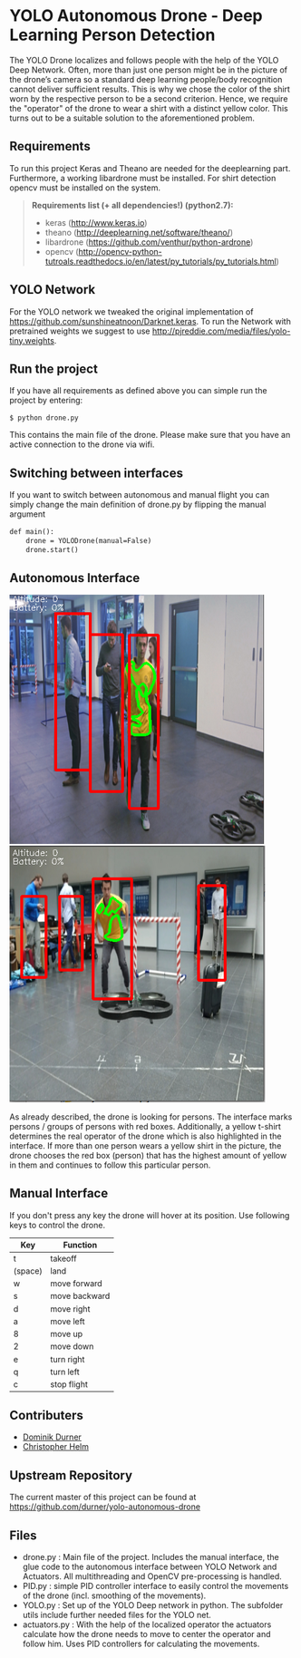 YOLO Autonomous Drone - Deep Learning Person Detection
===================

The YOLO Drone localizes and follows people with the help of the YOLO Deep Network. Often, more than just one person might be in the picture of the drone’s camera so a standard deep learning people/body recognition cannot deliver sufficient results. This is why we chose the color of the shirt worn by the respective person to be a second criterion. Hence, we require the "operator" of the drone to wear a shirt with a distinct yellow color. This turns out to be a suitable solution to the aforementioned problem. 

## Requirements
To run this project Keras and Theano are needed for the deeplearning part. Furthermore, a working libardrone must be installed. For shirt detection opencv must be installed on the system.

> **Requirements list (+ all dependencies!) (python2.7):**
> - keras (http://www.keras.io)
> - theano (http://deeplearning.net/software/theano/)
> - libardrone (https://github.com/venthur/python-ardrone)
> - opencv (http://opencv-python-tutroals.readthedocs.io/en/latest/py_tutorials/py_tutorials.html)

## YOLO Network
For the YOLO network we tweaked the original implementation of https://github.com/sunshineatnoon/Darknet.keras. To run the Network with pretrained weights we suggest to use http://pjreddie.com/media/files/yolo-tiny.weights.

## Run the project
If you have all requirements as defined above you can simple run the project by entering:
```
$ python drone.py
```
This contains the main file of the drone. Please make sure that you have an active connection to the drone via wifi.

## Switching between interfaces
If you want to switch between autonomous and manual flight you can simply change the main definition of drone.py by flipping the manual argument
```
def main():
    drone = YOLODrone(manual=False)
    drone.start()
```

## Autonomous Interface

![Detection 1](pictures/detection_1.png?raw=true "Detection 1") ![Detection 2](pictures/detection_2.png?raw=true "Detection 2")

As already described, the drone is looking for persons. The interface marks persons / groups of persons with red boxes. Additionally, a yellow t-shirt determines the real operator of the drone which is also highlighted in the interface. If more than one person wears a yellow shirt in the picture, the drone chooses the red box (person) that has the highest amount of yellow in them and continues to follow this particular person.

## Manual Interface
If you don't press any key the drone will hover at its position. Use following keys to control the drone.

Key     | Function
------- | ------- 
t       | takeoff
(space) | land
w       | move forward
s       | move backward
d       | move right
a       | move left
8       | move up
2       | move down
e       | turn right
q       | turn left
c       | stop flight

## Contributers
 - [Dominik Durner](https://github.com/durner)
 - [Christopher Helm](https://github.com/chrishelm)

## Upstream Repository
The current master of this project can be found at https://github.com/durner/yolo-autonomous-drone

## Files
- drone.py : Main file of the project. Includes the manual interface, the glue code to the autonomous interface between YOLO Network and Actuators. All multithreading and OpenCV pre-processing is handled.
- PID.py : simple PID controller interface to easily control the movements of the drone (incl. smoothing of the movements).
- YOLO.py : Set up of the YOLO Deep network in python. The subfolder utils include further needed files for the YOLO net.
- actuators.py : With the help of the localized operator the actuators calculate how the drone needs to move to center the operator and follow him. Uses PID controllers for calculating the movements.

